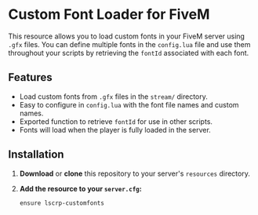 # Custom Font Loader for FiveM

This resource allows you to load custom fonts in your FiveM server using `.gfx` files. You can define multiple fonts in the `config.lua` file and use them throughout your scripts by retrieving the `fontId` associated with each font.

## Features

- Load custom fonts from `.gfx` files in the `stream/` directory.
- Easy to configure in `config.lua` with the font file names and custom names.
- Exported function to retrieve `fontId` for use in other scripts.
- Fonts will load when the player is fully loaded in the server.

## Installation

1. **Download** or **clone** this repository to your server's `resources` directory.
   
2. **Add the resource to your `server.cfg`:**

   ```bash
   ensure lscrp-customfonts
